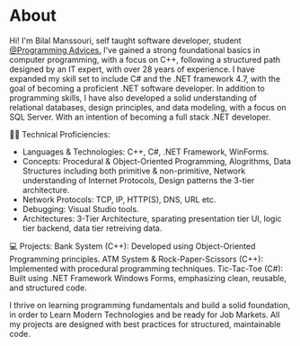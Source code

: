 # About
Hi! I'm Bilal Manssouri, self taught software developer, student [@Programming Advices.](programmingadvices.com)
I've gained a strong foundational basics in computer programming, with a focus on C++, following a structured path designed by an IT expert, with over 28 years of experience.
I have expanded my skill set to include C# and the .NET framework 4.7, with the goal of becoming a proficient .NET software developer. In addition to programming skills, I have also developed a solid understanding of relational databases, design principles, and data modeling, with a focus on SQL Server. With an intention of becoming a full stack .NET developer.

👩‍💻 Technical Proficiencies:
- Languages & Technologies: C++, C#, .NET Framework, WinForms.
- Concepts: Procedural & Object-Oriented Programming, Alogrithms, Data Structures including both primitive & non-primitive, Network understanding of Internet Protocols, Design  patterns the 3-tier architecture.
- Network Protocols: TCP, IP, HTTP(S), DNS, URL etc.
- Debugging: Visual Studio tools.
- Architectures: 3-Tier Architecture, sparating presentation tier UI, logic tier backend, data tier retreiving data.

💻 Projects:
Bank System (C++): Developed using Object-Oriented Programming principles.
ATM System & Rock-Paper-Scissors (C++): Implemented with procedural programming techniques.
Tic-Tac-Toe (C#): Built using .NET Framework Windows Forms, emphasizing clean, reusable, and structured code.

I thrive on learning programming fundamentals and build a solid foundation, in order to Learn Modern Technologies and be ready for Job Markets.
All my projects are designed with best practices for structured, maintainable code.
